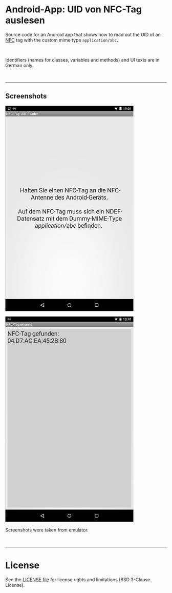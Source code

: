 # Android-App: UID von NFC-Tag auslesen

Source code for an Android app that shows how to read out the UID of an [NFC](https://developer.android.com/guide/topics/connectivity/nfc/) tag with the custom mime type `application/abc`.

<br>

Identifiers (names for classes, variables and methods) and UI texts are in German only.


<br>

----
## Screenshots

![Screenshot 1](screenshot_1.png)  

![Screenshot 2](screenshot_2.png)

Screenshots were taken from emulator.

<br>

----
# License

See the [LICENSE file](LICENSE.md) for license rights and limitations (BSD 3-Clause License).
